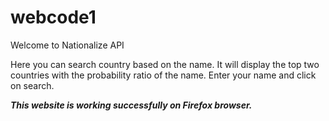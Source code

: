# webcode1

Welcome to Nationalize API

Here you can search country based on the name. 
It will display the top two countries with the probability ratio of the name. 
Enter your name and click on search.

***This website is working successfully on Firefox browser.***
